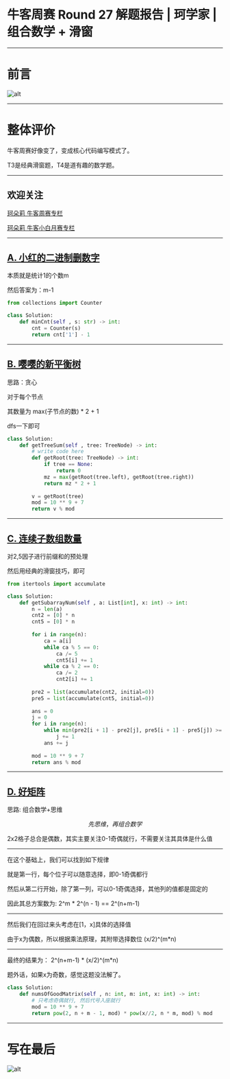 
# 牛客周赛 Round 27 解题报告 | 珂学家 | 组合数学 + 滑窗

---

# 前言

![alt](https://uploadfiles.nowcoder.com/images/20240108/446702330_1704677434139/D2B5CA33BD970F64A6301FA75AE2EB22)


---

# 整体评价

牛客周赛好像变了，变成核心代码编写模式了。

T3是经典滑窗题，T4是道有趣的数学题。

---

## 欢迎关注

[珂朵莉 牛客周赛专栏](https://www.nowcoder.com/issue/tutorial?zhuanlanId=09oWoj)

[珂朵莉 牛客小白月赛专栏](https://www.nowcoder.com/issue/tutorial?zhuanlanId=0pyBbm)

---

## [A. 小红的二进制删数字](https://ac.nowcoder.com/acm/contest/73056/A)

本质就是统计1的个数m

然后答案为：m-1

```python []
from collections import Counter

class Solution:
    def minCnt(self , s: str) -> int:
        cnt = Counter(s)
        return cnt['1'] - 1
```

---

## [B. 嘤嘤的新平衡树](https://ac.nowcoder.com/acm/contest/73056/B)

思路：贪心

对于每个节点

其数量为 max(子节点的数) * 2 + 1

dfs一下即可

```python []
class Solution:
    def getTreeSum(self , tree: TreeNode) -> int:
        # write code here
        def getRoot(tree: TreeNode) -> int:
            if tree == None:
                return 0
            mz = max(getRoot(tree.left), getRoot(tree.right))
            return mz * 2 + 1
        
        v = getRoot(tree)
        mod = 10 ** 9 + 7
        return v % mod
```

---

## [C. 连续子数组数量](https://ac.nowcoder.com/acm/contest/73056/C)

对2,5因子进行前缀和的预处理

然后用经典的滑窗技巧，即可

```python []
from itertools import accumulate

class Solution:
    def getSubarrayNum(self , a: List[int], x: int) -> int:
        n = len(a)
        cnt2 = [0] * n
        cnt5 = [0] * n
        
        for i in range(n):
            ca = a[i]
            while ca % 5 == 0:
                ca /= 5
                cnt5[i] += 1
            while ca % 2 == 0:
                ca /= 2
                cnt2[i] += 1
        
        pre2 = list(accumulate(cnt2, initial=0))
        pre5 = list(accumulate(cnt5, initial=0))
        
        ans = 0
        j = 0
        for i in range(n):
            while min(pre2[i + 1] - pre2[j], pre5[i + 1] - pre5[j]) >= x:
                j += 1
            ans += j
        
        mod = 10 ** 9 + 7
        return ans % mod
```


---
## [D. 好矩阵](https://ac.nowcoder.com/acm/contest/73056/D)

思路: 组合数学+思维

$$先思维，再组合数学$$

2x2格子总合是偶数，其实主要关注0-1奇偶就行，不需要关注其具体是什么值

---

在这个基础上，我们可以找到如下规律

就是第一行，每个位子可以随意选择，即0-1奇偶都行

然后从第二行开始，除了第一列，可以0-1奇偶选择，其他列的值都是固定的

因此其总方案数为: 2^m * 2^(n - 1) == 2^(n+m-1)

---

然后我们在回过来头考虑在[1，x]具体的选择值

由于x为偶数，所以根据乘法原理，其附带选择数位 (x/2)^(m*n)

---

最终的结果为： 2^(n+m-1) * (x/2)^(m*n)

题外话，如果x为奇数，感觉这题没法解了。


```python []
class Solution:
    def numsOfGoodMatrix(self , n: int, m: int, x: int) -> int:
        # 只考虑奇偶就行, 然后代号入座就行
        mod = 10 ** 9 + 7
        return pow(2, n + m - 1, mod) * pow(x//2, n * m, mod) % mod
```

---

# 写在最后

![alt](https://uploadfiles.nowcoder.com/images/20240108/446702330_1704677402932/D2B5CA33BD970F64A6301FA75AE2EB22)
